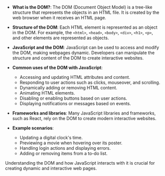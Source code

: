 - **What is the DOM?**:
  The DOM (Document Object Model) is a tree-like structure that represents the objects in an HTML file. It is created by the web browser when it receives an HTML page.

- **Structure of the DOM**: Each HTML element is represented as an object in the DOM. For example, the `<html>`, `<head>`, `<body>`, `<div>`, `<h1>`, `<p>`, and other elements are represented as objects.

- **JavaScript and the DOM**: JavaScript can be used to access and modify the DOM, making webpages dynamic. Developers can manipulate the structure and content of the DOM to create interactive websites.

- **Common uses of the DOM with JavaScript**:

  - Accessing and updating HTML attributes and content.
  - Responding to user actions such as clicks, mouseover, and scrolling.
  - Dynamically adding or removing HTML content.
  - Animating HTML elements.
  - Disabling or enabling buttons based on user actions.
  - Displaying notifications or messages based on events.

- **Frameworks and libraries**: Many JavaScript libraries and frameworks, such as React, rely on the DOM to create modern interactive websites.

- **Example scenarios**:
  - Updating a digital clock's time.
  - Previewing a movie when hovering over its poster.
  - Handling login actions and displaying errors.
  - Adding or removing items from a to-do list.

Understanding the DOM and how JavaScript interacts with it is crucial for creating dynamic and interactive web pages.
